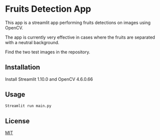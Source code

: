 
# Fruits Detection App

This app is a streamlit app performing fruits detections on images using OpenCV.

The app is currently very effective in cases where the fruits are separated with a neutral background.

Find the two test images in the repository.

## Installation

Install Streamlit 1.10.0 and OpenCV 4.6.0.66

## Usage

```bash
Streamlit run main.py
```

## License

[MIT](https://choosealicense.com/licenses/mit/)
